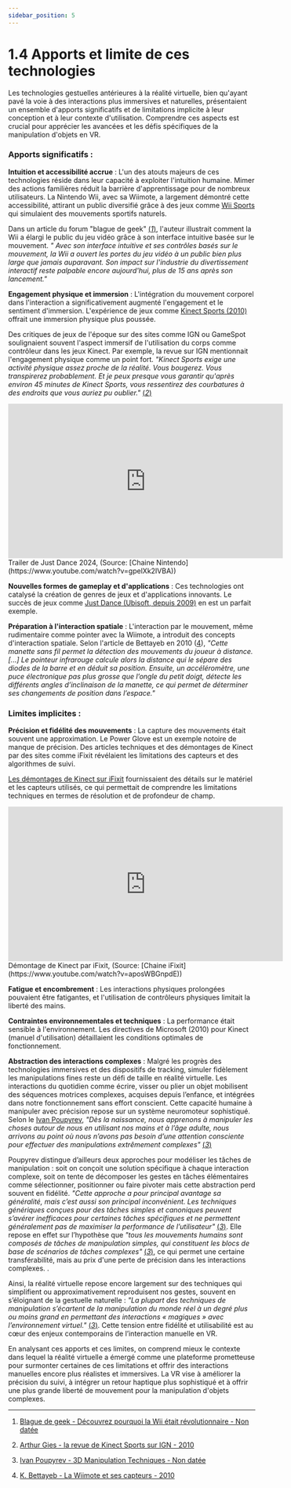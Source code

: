 ```yaml
---
sidebar_position: 5
---
```


# 1.4 Apports et limite de ces technologies

Les technologies gestuelles antérieures à la réalité virtuelle, bien qu'ayant pavé la voie à des interactions plus immersives et naturelles, présentaient un ensemble d'apports significatifs et de limitations implicite à leur conception et à leur contexte d'utilisation. Comprendre ces aspects est crucial pour apprécier les avancées et les défis spécifiques de la manipulation d'objets en VR.

### Apports significatifs :

**Intuition et accessibilité accrue** : L'un des atouts majeurs de ces technologies réside dans leur capacité à exploiter l'intuition humaine. Mimer des actions familières réduit la barrière d'apprentissage pour de nombreux utilisateurs. La Nintendo Wii, avec sa Wiimote, a largement démontré cette accessibilité, attirant un public diversifié grâce à des jeux comme [Wii Sports](https://www.nintendo.com/fr-fr/Jeux/Wii/Wii-Sports-283971.html?srsltid=AfmBOopAu7W82x_pJh0H9ONT6SKKzUjXErQeWyoKz4p0Dk_8ZLxfOlNb) qui simulaient des mouvements sportifs naturels.

Dans un article du forum "blague de geek" [(_1_)](https://www.blaguesdegeek.com/decouvrez-pourquoi-la-wii-etait-revolutionnaire/), l'auteur illustrait comment la Wii a élargi le public du jeu vidéo grâce à son interface intuitive basée sur le mouvement. _" Avec son interface intuitive et ses contrôles basés sur le mouvement, la Wii a ouvert les portes du jeu vidéo à un public bien plus large que jamais auparavant. Son impact sur l'industrie du divertissement interactif reste palpable encore aujourd'hui, plus de 15 ans après son lancement."_

**Engagement physique et immersion** : L'intégration du mouvement corporel dans l'interaction a significativement augmenté l'engagement et le sentiment d'immersion. L'expérience de jeux comme [Kinect Sports (2010)](https://fr.wikipedia.org/wiki/Kinect_Sports) offrait une immersion physique plus poussée.

Des critiques de jeux de l'époque sur des sites comme IGN ou GameSpot soulignaient souvent l'aspect immersif de l'utilisation du corps comme contrôleur dans les jeux Kinect. Par exemple, la revue sur IGN mentionnait l'engagement physique comme un point fort. _"Kinect Sports exige une activité physique assez proche de la réalité. Vous bougerez. Vous transpirerez probablement. Et je peux presque vous garantir qu'après environ 45 minutes de Kinect Sports, vous ressentirez des courbatures à des endroits que vous auriez pu oublier."_ [(_2_)](https://www.ign.com/articles/2010/11/04/kinect-sports-review)

<iframe width="560" height="315" src="https://www.youtube.com/embed/gpelXk2IVBA?si=dy7IK6dqZh48qC3k" title="YouTube video player" frameborder="0" allow="accelerometer; autoplay; clipboard-write; encrypted-media; gyroscope; picture-in-picture; web-share" referrerpolicy="strict-origin-when-cross-origin" allowfullscreen></iframe> Trailer de Just Dance 2024, (Source: [Chaine Nintendo](https://www.youtube.com/watch?v=gpelXk2IVBA))

**Nouvelles formes de gameplay et d'applications** : Ces technologies ont catalysé la création de genres de jeux et d'applications innovants. Le succès de jeux comme [Just Dance (Ubisoft, depuis 2009)](<https://fr.wikipedia.org/wiki/Just_Dance_(s%C3%A9rie_de_jeux_vid%C3%A9o)>) en est un parfait exemple.

**Préparation à l'interaction spatiale** : L'interaction par le mouvement, même rudimentaire comme pointer avec la Wiimote, a introduit des concepts d'interaction spatiale. Selon l'article de Bettayeb en 2010 ([4](http://secondelmb.free.fr/edc2/activites/articlewii.pdf)), _"Cette manette sans fil permet la détection des mouvements du joueur à distance. [...]  Le pointeur infrarouge calcule alors la distance qui le sépare des diodes de la barre et en déduit sa position. Ensuite, un accéléromètre, une puce électronique pas plus grosse que l’ongle du petit doigt, détecte les différents angles d’inclinaison de la manette, ce qui permet de déterminer ses changements de position dans l’espace."_

### Limites implicites :

**Précision et fidélité des mouvements** : La capture des mouvements était souvent une approximation. Le Power Glove est un exemple notoire de manque de précision. Des articles techniques et des démontages de Kinect par des sites comme iFixit révélaient les limitations des capteurs et des algorithmes de suivi.

[Les démontages de Kinect sur iFixit](https://fr.ifixit.com/Vue+%C3%89clat%C3%A9e/Xbox+360+Kinect+Teardown/4066) fournissaient des détails sur le matériel et les capteurs utilisés, ce qui permettait de comprendre les limitations techniques en termes de résolution et de profondeur de champ.

<iframe width="560" height="315" src="https://www.youtube.com/embed/aposWBGnpdE?si=kJh4ZQ4qjcnTDsKH" title="YouTube video player" frameborder="0" allow="accelerometer; autoplay; clipboard-write; encrypted-media; gyroscope; picture-in-picture; web-share" referrerpolicy="strict-origin-when-cross-origin" allowfullscreen></iframe>  Démontage de Kinect par iFixit, (Source: [Chaine iFixit](https://www.youtube.com/watch?v=aposWBGnpdE))



**Fatigue et encombrement** : Les interactions physiques prolongées pouvaient être fatigantes, et l'utilisation de contrôleurs physiques limitait la liberté des mains.

**Contraintes environnementales et techniques** : La performance était sensible à l'environnement. Les directives de Microsoft (2010) pour Kinect (manuel d'utilisation) détaillaient les conditions optimales de fonctionnement.

**Abstraction des interactions complexes** : Malgré les progrès des technologies immersives et des dispositifs de tracking, simuler fidèlement les manipulations fines reste un défi de taille en réalité virtuelle. Les interactions du quotidien comme écrire, visser ou plier un objet mobilisent des séquences motrices complexes, acquises depuis l’enfance, et intégrées dans notre fonctionnement sans effort conscient. Cette capacité humaine à manipuler avec précision repose sur un système neuromoteur sophistiqué. Selon le [Ivan Poupyrev](https://docs.google.com/document/d/1xVlxUCdO4lO1bzlWmB8z4qXu5njmKpHg23HOlRwNhvs/edit?tab=t.0), _"Dès la naissance, nous apprenons à manipuler les choses autour de nous en utilisant nos mains et à l’âge adulte, nous arrivons au point où nous n’avons pas besoin d’une attention consciente pour effectuer des manipulations extrêmement complexes"_ [(_3_)](https://people.cs.vt.edu/~bowman/3dui.org/course_notes/siggraph2000/manipulation.pdf)

Poupyrev distingue d’ailleurs deux approches pour modéliser les tâches de manipulation : soit on conçoit une solution spécifique à chaque interaction complexe, soit on tente de décomposer les gestes en tâches élémentaires comme sélectionner, positionner ou faire pivoter mais cette abstraction perd souvent en fidélité. _"Cette approche a pour principal avantage sa généralité, mais c’est aussi son principal inconvénient. Les techniques génériques conçues pour des tâches simples et canoniques peuvent s’avérer inefficaces pour certaines tâches spécifiques et ne permettent généralement pas de maximiser la performance de l’utilisateur"_ [(_3_)](https://people.cs.vt.edu/~bowman/3dui.org/course_notes/siggraph2000/manipulation.pdf).
Elle repose en effet sur l’hypothèse que _"tous les mouvements humains sont composés de tâches de manipulation simples, qui constituent les blocs de base de scénarios de tâches complexes"_ [(_3_)](https://people.cs.vt.edu/~bowman/3dui.org/course_notes/siggraph2000/manipulation.pdf), ce qui permet une certaine transférabilité, mais au prix d'une perte de précision dans les interactions complexes.
.

Ainsi, la réalité virtuelle repose encore largement sur des techniques qui simplifient ou approximativement reproduisent nos gestes, souvent en s’éloignant de la gestuelle naturelle : _"La plupart des techniques de manipulation s’écartent de la manipulation du monde réel à un degré plus ou moins grand en permettant des interactions « magiques » avec l’environnement virtuel."_ [(_3_)](https://people.cs.vt.edu/~bowman/3dui.org/course_notes/siggraph2000/manipulation.pdf).
Cette tension entre fidélité et utilisabilité est au cœur des enjeux contemporains de l’interaction manuelle en VR.

En analysant ces apports et ces limites, on comprend mieux le contexte dans lequel la réalité virtuelle a émergé comme une plateforme prometteuse pour surmonter certaines de ces limitations et offrir des interactions manuelles encore plus réalistes et immersives. La VR vise à améliorer la précision du suivi, à intégrer un retour haptique plus sophistiqué et à offrir une plus grande liberté de mouvement pour la manipulation d'objets complexes.

---

1. [Blague de geek - Découvrez pourquoi la Wii était révolutionnaire - Non datée](https://www.blaguesdegeek.com/decouvrez-pourquoi-la-wii-etait-revolutionnaire/)

2. [Arthur Gies - la revue de Kinect Sports sur IGN - 2010](https://www.ign.com/articles/2010/11/04/kinect-sports-review)

3. [Ivan Poupyrev - 3D Manipulation Techniques - Non datée ](https://people.cs.vt.edu/~bowman/3dui.org/course_notes/siggraph2000/manipulation.pdf)

4. [K. Bettayeb - La Wiimote et ses capteurs - 2010](http://secondelmb.free.fr/edc2/activites/articlewii.pdf)
